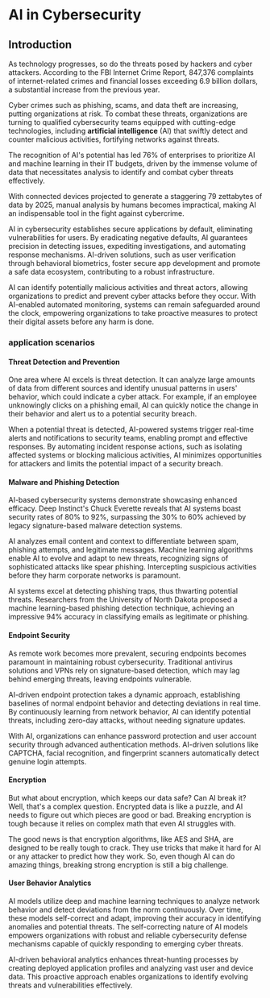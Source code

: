 # AI in Cybersecurity



## Introduction

As technology progresses, so do the threats posed by hackers and cyber attackers. According to the FBI Internet Crime Report, 847,376 complaints of internet-related crimes and financial losses exceeding 6.9 billion dollars, a substantial increase from the previous year.

Cyber crimes such as phishing, scams, and data theft are increasing, putting organizations at risk. To combat these threats, organizations are turning to qualified cybersecurity teams equipped with cutting-edge technologies, including **artificial intelligence** (AI) that swiftly detect and counter malicious activities, fortifying networks against threats.

The recognition of AI's potential has led 76% of enterprises to prioritize AI and machine learning in their IT budgets, driven by the immense volume of data that necessitates analysis to identify and combat cyber threats effectively.

With connected devices projected to generate a staggering 79 zettabytes of data by 2025, manual analysis by humans becomes impractical, making AI an indispensable tool in the fight against cybercrime.

AI in cybersecurity establishes secure applications by default, eliminating vulnerabilities for users. By eradicating negative defaults, AI guarantees precision in detecting issues, expediting investigations, and automating response mechanisms. AI-driven solutions, such as user verification through behavioral biometrics, foster secure app development and promote a safe data ecosystem, contributing to a robust infrastructure.

AI can identify potentially malicious activities and threat actors, allowing organizations to predict and prevent cyber attacks before they occur. With AI-enabled automated monitoring, systems can remain safeguarded around the clock, empowering organizations to take proactive measures to protect their digital assets before any harm is done.







### application scenarios



#### Threat Detection and Prevention

One area where AI excels is threat detection. It can analyze large amounts of data from different sources and identify unusual patterns in users' behavior, which could indicate a cyber attack. For example, if an employee unknowingly clicks on a phishing email, AI can quickly notice the change in their behavior and alert us to a potential security breach.

When a potential threat is detected, AI-powered systems trigger real-time alerts and notifications to security teams, enabling prompt and effective responses. By automating incident response actions, such as isolating affected systems or blocking malicious activities, AI minimizes opportunities for attackers and limits the potential impact of a security breach.



#### Malware and Phishing Detection

AI-based cybersecurity systems demonstrate showcasing enhanced efficacy. Deep Instinct's Chuck Everette reveals that AI systems boast security rates of 80% to 92%, surpassing the 30% to 60% achieved by legacy signature-based malware detection systems.

AI analyzes email content and context to differentiate between spam, phishing attempts, and legitimate messages. Machine learning algorithms enable AI to evolve and adapt to new threats, recognizing signs of sophisticated attacks like spear phishing. Intercepting suspicious activities before they harm corporate networks is paramount.

AI systems excel at detecting phishing traps, thus thwarting potential threats. Researchers from the University of North Dakota proposed a machine learning-based phishing detection technique, achieving an impressive 94% accuracy in classifying emails as legitimate or phishing.



#### Endpoint Security

As remote work becomes more prevalent, securing endpoints becomes paramount in maintaining robust cybersecurity. Traditional antivirus solutions and VPNs rely on signature-based detection, which may lag behind emerging threats, leaving endpoints vulnerable.

AI-driven endpoint protection takes a dynamic approach, establishing baselines of normal endpoint behavior and detecting deviations in real time. By continuously learning from network behavior, AI can identify potential threats, including zero-day attacks, without needing signature updates.

With AI, organizations can enhance password protection and user account security through advanced authentication methods. AI-driven solutions like CAPTCHA, facial recognition, and fingerprint scanners automatically detect genuine login attempts.



#### Encryption

But what about encryption, which keeps our data safe? Can AI break it? Well, that's a complex question. Encrypted data is like a puzzle, and AI needs to figure out which pieces are good or bad. Breaking encryption is tough because it relies on complex math that even AI struggles with.

The good news is that encryption algorithms, like AES and SHA, are designed to be really tough to crack. They use tricks that make it hard for AI or any attacker to predict how they work. So, even though AI can do amazing things, breaking strong encryption is still a big challenge.



#### User Behavior Analytics

AI models utilize deep and machine learning techniques to analyze network behavior and detect deviations from the norm continuously. Over time, these models self-correct and adapt, improving their accuracy in identifying anomalies and potential threats. The self-correcting nature of AI models empowers organizations with robust and reliable cybersecurity defense mechanisms capable of quickly responding to emerging cyber threats.

AI-driven behavioral analytics enhances threat-hunting processes by creating deployed application profiles and analyzing vast user and device data. This proactive approach enables organizations to identify evolving threats and vulnerabilities effectively.